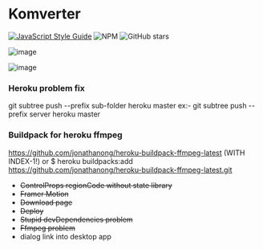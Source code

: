 # Komverter
[![JavaScript Style Guide](https://img.shields.io/badge/code_style-standard-brightgreen.svg)](https://standardjs.com)
![NPM](https://img.shields.io/npm/l/repository-metrics)
![GitHub stars](https://img.shields.io/github/stars/Ivan-Corporation/Komverter?style=social)

![image](https://user-images.githubusercontent.com/58357980/169748090-dc418a4a-e61c-4253-bd5e-5a17bbf35546.png)

![image](https://user-images.githubusercontent.com/58357980/169748169-8d00ddaa-7cc5-4c29-8720-7b0cfa6b3be4.png)


### Heroku problem fix
git subtree push --prefix sub-folder heroku master
ex:- git subtree push --prefix server heroku master


### Buildpack for heroku ffmpeg
https://github.com/jonathanong/heroku-buildpack-ffmpeg-latest (WITH INDEX-1!)
or
$ heroku buildpacks:add https://github.com/jonathanong/heroku-buildpack-ffmpeg-latest.git


<ul>
<li><strike>ControlProps regionCode without state library</strike>
<li><strike>Framer Motion</strike>
<li><strike>Download page</strike>
<li><strike>Deploy</strike>
<li><strike>Stupid devDependencies problem</strike>
<li><strike>Ffmpeg problem</strike>
<li>dialog link into desktop app
</ul>
